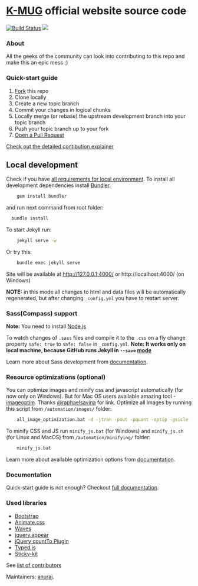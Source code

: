[K-MUG](http://k-mug.net) official website source code
=================

[![Build Status](https://travis-ci.org/k-mug/k-mug.github.io.svg?branch=master)](https://travis-ci.org/k-mug/k-mug.github.io)
<img src="https://k-mug.herokuapp.com/badge.svg">

### About 
All the geeks of the community can look into contributing to this repo and make this an epic mess :) 

### Quick-start guide
1. [Fork](https://github.com/k-mug/k-mug.github.io/fork) this repo
2. Clone locally
3. Create a new topic branch
4. Commit your changes in logical chunks
5. Locally merge (or rebase) the upstream development branch into your topic branch
6. Push your topic branch up to your fork
7. [Open a Pull Request](https://help.github.com/articles/using-pull-requests/)

[Check out the detailed contibution explainer](https://github.com/k-mug/k-mug.github.io/blob/master/CONTRIBUTING.md)


## Local development

Check if you have [all requirements for local environment](http://jekyllrb.com/docs/installation/).
To install all development dependencies install [Bundler](http://bundler.io/).
```bash
    gem install bundler
``` 
and run next command from root folder:

```bash
  bundle install
```  

To start Jekyll run:
```bash
    jekyll serve -w
```

Or try this:
```bash
    bundle exec jekyll serve
```
Site will be available at http://127.0.0.1:4000/ or http://localhost:4000/ (on Windows)

**NOTE:** in this mode all changes to html and data files will be automatically regenerated, but after changing ```_config.yml``` you have to restart server.

### Sass(Compass) support
**Note:** You need to install [Node.js](http://nodejs.org/download/)

To watch changes of `.sass` files and compile it to the `.css` on a fly change property `safe: true` to `safe: false` in `_config.yml`.
**Note: It works only on local machine, because GitHub runs Jekyll in `--save` [mode](https://help.github.com/articles/using-jekyll-with-pages/#configuration-overrides)**

Learn more about Sass development from [documentation](https://github.com/k-mug/k-mug.github.io/wiki/Sass-development).


### Resource optimizations (optional)

You can optimize images and minify css and javascript automatically (for now only on Windows).
But for Mac OS users available amazing tool - [imageoptim](https://imageoptim.com/). Thanks [@raphaelsavina](https://github.com/raphaelsavina) for link.
Optimize all images by running this script from `/automation/images/` folder:
```bash
    all_image_optimization.bat -d -jtran -pout -pquant -optip -gsicle -svgo
```

To minify CSS and JS run `minify_js.bat` (for Windows) and `minify_js.sh` (for Linux and MacOS) from `/automation/minifying/` folder:
```bash
    minify_js.bat
```

Learn more about available optimization options from [documentation](https://github.com/k-mug/k-mug.github.io/wiki/Resources-optimizations).

### Documentation
Quick-start guide is not enough? Checkout [full documentation](https://github.com/k-mug/k-mug.github.io/wiki).

### Used libraries
* [Bootstrap](https://github.com/twbs/bootstrap)
* [Animate.css](https://github.com/daneden/animate.css)
* [Waves](https://github.com/publicis-indonesia/Waves)
* [jquery.appear](https://github.com/bas2k/jquery.appear)
* [jQuery countTo Plugin](https://github.com/mhuggins/jquery-countTo)
* [Typed.js](https://github.com/mattboldt/typed.js)
* [Sticky-kit](https://github.com/leafo/sticky-kit)


See [list of contributors](https://github.com/k-mug/k-mug.github.io/graphs/contributors)

Maintainers: [anuraj](https://github.com/anuraj).



